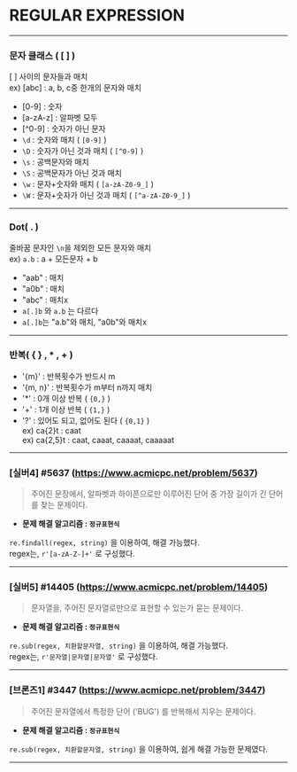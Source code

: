 # REGULAR EXPRESSION

---


### 문자 클래스 ( [ ] )

[ ] 사이의 문자들과 매치   
ex) [abc] : a, b, c중 한개의 문자와 매치   
* [0-9] : 숫자   
* [a-zA-z] : 알파벳 모두   
* [^0-9] : 숫자가 아닌 문자
* `\d` : 숫자와 매치 ( `[0-9]` )   
* `\D` : 숫자가 아닌 것과 매치 ( `[^0-9]` )   
* `\s` : 공백문자와 매치
* `\S` : 공백문자가 아닌 것과 매치
* `\w` : 문자+숫자와 매치 ( `[a-zA-Z0-9_]` )
* `\W` : 문자+숫자가 아닌 것과 매치 ( `[^a-zA-Z0-9_]` )

---

### Dot( . )

줄바꿈 문자인 `\n`을 제외한 모든 문자와 매치   
ex) `a.b` : a + 모든문자 + b 
* "aab" : 매치
* "a0b" : 매치
* "abc" : 매치x
* `a[.]b` 와 `a.b` 는 다르다   
* `a[.]b`는 "a.b"와 매치, "a0b"와 매치x

---

### 반복( { } , * , + )

* '{m}' : 반복횟수가 반드시 m
* '{m, n}' : 반복횟수가 m부터 n까지 매치        
* '*' : 0개 이상 반복 ( `{0,}` )    
* '+' : 1개 이상 반복 ( `{1,}` )    
* '?' : 있어도 되고, 없어도 된다 ( `{0,1}` )    
ex) ca{2}t : caat     
ex) ca{2,5}t : caat, caaat, caaaat, caaaaat

---

### [실버4] #5637 (https://www.acmicpc.net/problem/5637)

> 주어진 문장에서, 알파벳과 하이픈으로만 이루어진 단어 중 가장 길이가 긴 단어를 찾는 문제이다.

* **문제 해결 알고리즘 : ```정규표현식```**

`re.findall(regex, string)` 을 이용하여, 해결 가능했다.    
regex는, `r'[a-zA-Z-]+'` 로 구성했다.


---

### [실버5] #14405 (https://www.acmicpc.net/problem/14405)

> 문자열을, 주어진 문자열로만으로 표현할 수 있는가 묻는 문제이다.

* **문제 해결 알고리즘 : ```정규표현식```**

`re.sub(regex, 치환할문자열, string)` 을 이용하여, 해결 가능했다.   
regex는, `r'문자열|문자열|문자열'` 로 구성했다.

---

### [브론즈1] #3447 (https://www.acmicpc.net/problem/3447)

> 주어진 문자열에서 특정한 단어 ('BUG') 를 반복해서 지우는 문제이다.

* **문제 해결 알고리즘 : ```정규표현식```**

`re.sub(regex, 치환할문자열, string)` 을 이용하여, 쉽게 해결 가능한 문제였다.

---




